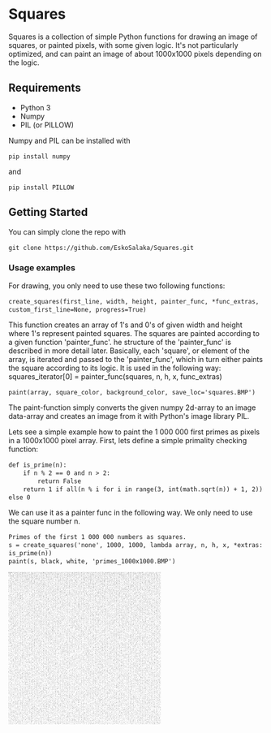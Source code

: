 # Squares

Squares is a collection of simple Python functions for drawing an image of squares, or painted pixels, with 
some given logic. It's not particularly optimized, and can paint an image of about 1000x1000 pixels depending on the logic.

## Requirements

* Python 3
* Numpy
* PIL (or PILLOW)

Numpy and PIL can be installed with 
```
pip install numpy
```

and 

```
pip install PILLOW
```

## Getting Started

You can simply clone the repo with 
```
git clone https://github.com/EskoSalaka/Squares.git
```

### Usage examples

For drawing, you only need to use these two following functions:
```
create_squares(first_line, width, height, painter_func, *func_extras, custom_first_line=None, progress=True) 
```

This function creates an array of 1's and 0's of given width and height where 1's represent painted squares. The squares are
painted according to a given function 'painter_func'. he structure of the 'painter_func' is described in more detail
later. Basically, each 'square', or element of the array, is iterated and passed to the 'painter_func', which in
turn either paints the square according to its logic. It is used in the following way:
squares_iterator[0] = painter_func(squares, n, h, x, func_extras)

```
paint(array, square_color, background_color, save_loc='squares.BMP')
```

The paint-function simply converts the given numpy 2d-array to an image data-array and creates an image from it with 
Python's image library PIL.

Lets see a simple example how to paint the 1 000 000 first primes as pixels in a 1000x1000 pixel array.
First, lets define a simple primality checking function:
 
```
def is_prime(n):
    if n % 2 == 0 and n > 2:
        return False
    return 1 if all(n % i for i in range(3, int(math.sqrt(n)) + 1, 2)) else 0
```

We can use it as a painter func in the following way. We only need to use the square number n.

```
Primes of the first 1 000 000 numbers as squares.
s = create_squares('none', 1000, 1000, lambda array, n, h, x, *extras: is_prime(n))
paint(s, black, white, 'primes_1000x1000.BMP')
```

 <img src="Images/primes_1000x1000.BMP" height="300" width="300"> 